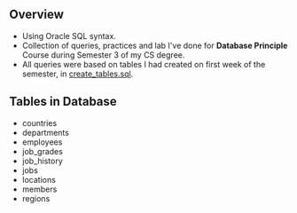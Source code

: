 ## Overview
- Using Oracle SQL syntax.
- Collection of queries, practices and lab I've done for **Database Principle** Course during Semester 3 of my CS degree.
- All queries were based on tables I had created on first week of the semester, in [create_tables.sql]().

## Tables in Database
- countries
- departments
- employees
- job_grades
- job_history
- jobs
- locations
- members
- regions

